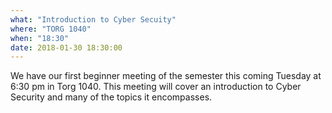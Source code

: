 ```yaml
---
what: "Introduction to Cyber Secuity"
where: "TORG 1040"
when: "18:30"
date: 2018-01-30 18:30:00
---
```


We have our first beginner meeting of the semester this coming Tuesday at 6:30 pm in Torg 1040.  This meeting will cover an introduction to Cyber Security and many of the topics it encompasses. 
